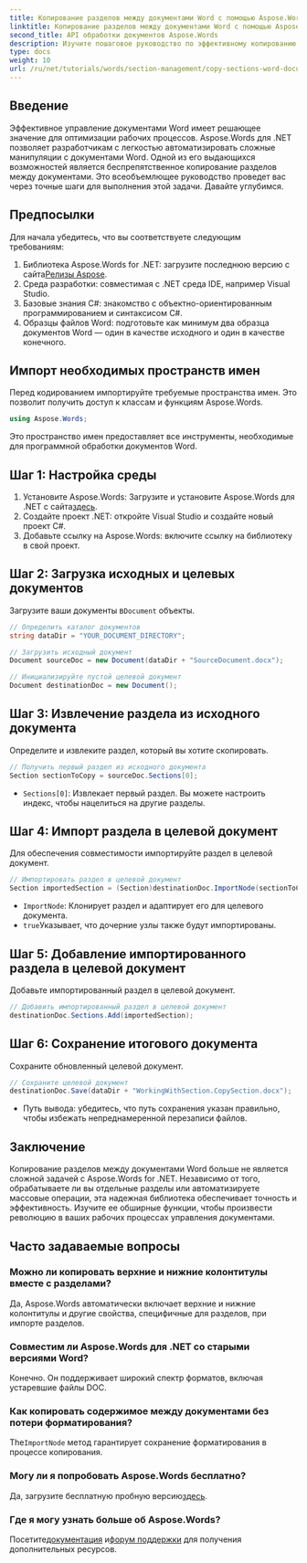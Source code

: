 ```yaml
---
title: Копирование разделов между документами Word с помощью Aspose.Words
linktitle: Копирование разделов между документами Word с помощью Aspose.Words
second_title: API обработки документов Aspose.Words
description: Изучите пошаговое руководство по эффективному копированию разделов между документами Word с помощью Aspose.Words для .NET. Это подробное руководство охватывает предварительные условия, примеры кода, расширенные советы и часто задаваемые вопросы.
type: docs
weight: 10
url: /ru/net/tutorials/words/section-management/copy-sections-word-documents/
---
```

## Введение

Эффективное управление документами Word имеет решающее значение для оптимизации рабочих процессов. Aspose.Words для .NET позволяет разработчикам с легкостью автоматизировать сложные манипуляции с документами Word. Одной из его выдающихся возможностей является беспрепятственное копирование разделов между документами. Это всеобъемлющее руководство проведет вас через точные шаги для выполнения этой задачи. Давайте углубимся.

## Предпосылки

Для начала убедитесь, что вы соответствуете следующим требованиям:

1.  Библиотека Aspose.Words for .NET: загрузите последнюю версию с сайта[Релизы Aspose](https://releases.aspose.com/words/net/).
2. Среда разработки: совместимая с .NET среда IDE, например Visual Studio.
3. Базовые знания C#: знакомство с объектно-ориентированным программированием и синтаксисом C#.
4. Образцы файлов Word: подготовьте как минимум два образца документов Word — один в качестве исходного и один в качестве конечного.

## Импорт необходимых пространств имен

Перед кодированием импортируйте требуемые пространства имен. Это позволит получить доступ к классам и функциям Aspose.Words.

```csharp
using Aspose.Words;
```

Это пространство имен предоставляет все инструменты, необходимые для программной обработки документов Word.

## Шаг 1: Настройка среды

1.  Установите Aspose.Words: Загрузите и установите Aspose.Words для .NET с сайта[здесь](https://releases.aspose.com/words/net/).
2. Создайте проект .NET: откройте Visual Studio и создайте новый проект C#.
3. Добавьте ссылку на Aspose.Words: включите ссылку на библиотеку в свой проект.

## Шаг 2: Загрузка исходных и целевых документов

 Загрузите ваши документы в`Document` объекты.

```csharp
// Определить каталог документов
string dataDir = "YOUR_DOCUMENT_DIRECTORY";

// Загрузить исходный документ
Document sourceDoc = new Document(dataDir + "SourceDocument.docx");

// Инициализируйте пустой целевой документ
Document destinationDoc = new Document();
```

## Шаг 3: Извлечение раздела из исходного документа

Определите и извлеките раздел, который вы хотите скопировать.

```csharp
// Получить первый раздел из исходного документа
Section sectionToCopy = sourceDoc.Sections[0];
```

- `Sections[0]`: Извлекает первый раздел. Вы можете настроить индекс, чтобы нацелиться на другие разделы.

## Шаг 4: Импорт раздела в целевой документ

Для обеспечения совместимости импортируйте раздел в целевой документ.

```csharp
// Импортировать раздел в целевой документ
Section importedSection = (Section)destinationDoc.ImportNode(sectionToCopy, true);
```

- `ImportNode`: Клонирует раздел и адаптирует его для целевого документа.
- `true`Указывает, что дочерние узлы также будут импортированы.

## Шаг 5: Добавление импортированного раздела в целевой документ

Добавьте импортированный раздел в целевой документ.

```csharp
// Добавить импортированный раздел в целевой документ
destinationDoc.Sections.Add(importedSection);
```

## Шаг 6: Сохранение итогового документа

Сохраните обновленный целевой документ.

```csharp
// Сохраните целевой документ
destinationDoc.Save(dataDir + "WorkingWithSection.CopySection.docx");
```

- Путь вывода: убедитесь, что путь сохранения указан правильно, чтобы избежать непреднамеренной перезаписи файлов.

## Заключение

Копирование разделов между документами Word больше не является сложной задачей с Aspose.Words for .NET. Независимо от того, обрабатываете ли вы отдельные разделы или автоматизируете массовые операции, эта надежная библиотека обеспечивает точность и эффективность. Изучите ее обширные функции, чтобы произвести революцию в ваших рабочих процессах управления документами.

## Часто задаваемые вопросы

### Можно ли копировать верхние и нижние колонтитулы вместе с разделами?
Да, Aspose.Words автоматически включает верхние и нижние колонтитулы и другие свойства, специфичные для разделов, при импорте разделов.

### Совместим ли Aspose.Words для .NET со старыми версиями Word?
Конечно. Он поддерживает широкий спектр форматов, включая устаревшие файлы DOC.

### Как копировать содержимое между документами без потери форматирования?
 The`ImportNode` метод гарантирует сохранение форматирования в процессе копирования.

### Могу ли я попробовать Aspose.Words бесплатно?
 Да, загрузите бесплатную пробную версию[здесь](https://releases.aspose.com/).

### Где я могу узнать больше об Aspose.Words?
 Посетите[документация](https://reference.aspose.com/words/net/) и[форум поддержки](https://forum.aspose.com/c/words/8) для получения дополнительных ресурсов.